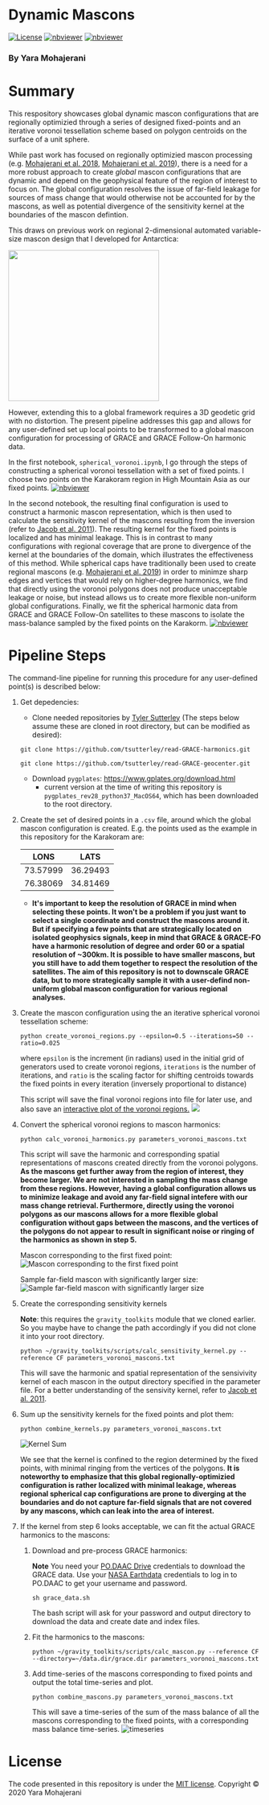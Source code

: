 Dynamic Mascons
====================

[![License](https://img.shields.io/badge/license-MIT-green.svg)](https://github.com/yaramohajerani/FrontLearning/blob/master/LICENSE)
[![nbviewer](https://raw.githubusercontent.com/jupyter/design/master/logos/Badges/nbviewer_badge.svg)](https://nbviewer.jupyter.org/github/yaramohajerani/dynamic_mascons/blob/main/spherical_voronoi.ipynb)
[![nbviewer](https://raw.githubusercontent.com/jupyter/design/master/logos/Badges/nbviewer_badge.svg)](https://nbviewer.jupyter.org/github/yaramohajerani/dynamic_mascons/blob/main/voronoi_to_mascon.ipynb)

### By Yara Mohajerani

# Summary 

This respository showcases global dynamic mascon configurations that are regionally optimizied through a series of designed fixed-points and an iterative voronoi tessellation scheme based on polygon centroids on the surface of a unit sphere. 

While past work has focused on regionally optimizied mascon processing (e.g. [Mohajerani et al. 2018](https://doi.org/10.1029/2018GL078173), [Mohajerani et al. 2019](https://doi.org/10.1029/2019GL084665)), there is a need for a more robust approach to create *global* mascon configurations that are dynamic and depend on the geophysical feature of the region of interest to focus on. The global configuration resolves the issue of far-field leakage for sources of mass change that would otherwise not be accounted for by the mascons, as well as potential divergence of the sensitivity kernel at the boundaries of the mascon defintion.

This draws on previous work on regional 2-dimensional automated variable-size mascon design that I developed for Antarctica:

<img src="./imgs/sample_antarctica.gif" width="300"/>

However, extending this to a global framework requires a 3D geodetic grid with no distortion. The present pipeline addresses this gap and allows for any user-defined set up local points to be transformed to a global mascon configuration for processing of GRACE and GRACE Follow-On harmonic data.

In the first notebook, `spherical_voronoi.ipynb`, I go through the steps of constructing a spherical voronoi tessellation with a set of fixed points. I choose two points on the Karakoram region in High Mountain Asia as our fixed points. 
[![nbviewer](https://raw.githubusercontent.com/jupyter/design/master/logos/Badges/nbviewer_badge.svg)](https://nbviewer.jupyter.org/github/yaramohajerani/dynamic_mascons/blob/main/spherical_voronoi.ipynb)

In the second notebook, the resulting final configuration is used to construct a harmonic mascon representation, which is then used to calculate the sensitivity kernel of the mascons resulting from the inversion (refer to [Jacob et al. 2011](http://doi.org/10.1007/s00190-011-0522-7)). The resulting kernel for the fixed points is localized and has minimal leakage. This is in contrast to many configurations with regional coverage that are prone to divergence of the kernel at the boundaries of the domain, which illustrates the effectiveness of this method. While spherical caps have traditionally been used to create regional mascons (e.g. [Mohajerani et al. 2019](https://doi.org/10.1029/2019GL084665)) in order to minimze sharp edges and vertices that would rely on higher-degree harmonics, we find that directly using the voronoi polygons does not produce unacceptable leakage or noise, but instead allows us to create more flexible non-uniform global configurations. Finally, we fit the spherical harmonic data from GRACE and GRACE Follow-On satellites to these mascons to isolate the mass-balance sampled by the fixed points on the Karakorm.
[![nbviewer](https://raw.githubusercontent.com/jupyter/design/master/logos/Badges/nbviewer_badge.svg)](https://nbviewer.jupyter.org/github/yaramohajerani/dynamic_mascons/blob/main/voronoi_to_mascon.ipynb)

# Pipeline Steps
The command-line pipeline for running this procedure for any user-defined point(s) is described below:

1. Get depedencies:
   * Clone needed repositories by [Tyler Sutterley](https://github.com/tsutterley) (The steps below assume these are cloned in root directory, but can be modified as desired):
    ```
    git clone https://github.com/tsutterley/read-GRACE-harmonics.git

    git clone https://github.com/tsutterley/read-GRACE-geocenter.git
    ```
   * Download `pygplates`: https://www.gplates.org/download.html
     * current version at the time of writing this repository is `pygplates_rev28_python37_MacOS64`, which has been downloaded to the root directory.  
2. Create the set of desired points in a `.csv` file, around which the global mascon configuration is created. E.g. the points used as the example in this repository for the Karakoram are:

    |LONS    | LATS    |
    |:------:|:-------:|
    |73.57999|36.29493 |
    |76.38069|34.81469 |
    * **It's important to keep the resolution of GRACE in mind when selecting these points. It won't be a problem if you just want to select a single coordinate and construct the mascons around it. But if specifying a few points that are strategically located on isolated geophysics signals, keep in mind that GRACE & GRACE-FO have a harmonic resolution of degree and order 60 or a spatial resolution of ~300km. It is possible to have smaller mascons, but you still have to add them together to respect the resolution of the satellites. The aim of this repository is not to downscale GRACE data, but to more strategically sample it with a user-defind non-uniform global mascon configuration for various regional analyses.**
3. Create the mascon configuration using the an iterative spherical voronoi tessellation scheme:
    ```
	python create_voronoi_regions.py --epsilon=0.5 --iterations=50 --ratio=0.025
	```
	where `epsilon` is the increment (in radians) used in the initial grid of generators used to create voronoi regions, `iterations` is the number of iterations, and `ratio` is the scaling factor for shifting centroids towards the fixed points in every iteration (inversely proportional to distance)

	This script will save the final voronoi regions into file for later use, and also save an [interactive plot of the voronoi regions.](./imgs/spherical_voronoi_regions.html)
	![](./imgs/voronoi_regions.png)
4. Convert the spherical voronoi regions to mascon harmonics:
    ```
	python calc_voronoi_harmonics.py parameters_voronoi_mascons.txt
	```

	This script will save the harmonic and corresponding spatial representations of mascons created directly from the voronoi polygons. **As the mascons get further away from the region of interest, they become larger. We are not interested in sampling the mass change from these regions. However, having a global configuration allows us to minimize leakage and avoid any far-field signal intefere with our mass change retrieval. Furthermore, directly using the voronoi polygons as our mascons allows for a more flexible global configuration without gaps between the mascons, and the vertices of the polygons do not appear to result in significant noise or ringing of the harmonics as shown in step 5.**

	Mascon corresponding to the first fixed point:
	![Mascon corresponding to the first fixed point](./imgs/harmonics_0.png)

    Sample far-field mascon with significantly larger size:
	![Sample far-field mascon with significantly larger size](./imgs/harmonics_37.png)
5. Create the corresponding sensitivity kernels

   **Note**: this requires the `gravity_toolkits` module that we cloned earlier. So you maybe have to change the path accordingly if you did not clone it into your root directory.
   ```
   python ~/gravity_toolkits/scripts/calc_sensitivity_kernel.py --reference CF parameters_voronoi_mascons.txt
   ```

   This will save the harmonic and spatial representation of the sensivivity kernel of each mascon in the output directory specified in the parameter file. For a better understanding of the sensivity kernel, refer to [Jacob et al. 2011](http://doi.org/10.1007/s00190-011-0522-7).
6. Sum up the sensitivity kernels for the fixed points and plot them:
   ```
   python combine_kernels.py parameters_voronoi_mascons.txt
   ```
   ![Kernel Sum](./imgs/kernel_sum.png)

   We see that the kernel is confined to the region determined by the fixed points, with minimal ringing from the vertices of the polygons. **It is noteworthy to emphasize that this global regionally-optimizied configuration is rather localized with minimal leakage, whereas regional spherical cap configurations are prone to diverging at the boundaries and do not capture far-field signals that are not covered by any mascons, which can leak into the area of interest.**
7. If the kernel from step 6 looks acceptable, we can fit the actual GRACE harmonics to the mascons:
   1. Download and pre-process GRACE harmonics:

      **Note** You need your [PO.DAAC Drive](https://podaac-tools.jpl.nasa.gov/drive/) credentials to download the GRACE data. Use your [NASA Earthdata](https://urs.earthdata.nasa.gov) credentials  to log in to PO.DAAC to get your username and password.
      ```
	  sh grace_data.sh
	  ```
	  The bash script will ask for your password and output directory to download the data and create date and index files.
   2. Fit the harmonics to the mascons:
	  ```
	  python ~/gravity_toolkits/scripts/calc_mascon.py --reference CF --directory=~/data.dir/grace.dir parameters_voronoi_mascons.txt
	  ```
   3. Add time-series of the mascons corresponding to fixed points and output the total time-series and plot.
      ```
	  python combine_mascons.py parameters_voronoi_mascons.txt
	  ```
	  This will save a time-series of the sum of the mass balance of all the mascons corresponding to the fixed points, with a corresponding mass balance time-series.
	  ![timeseries](./imgs/timeseries.png)

# License
The code presented in this repository is under the [MIT license](./LICENSE).
Copyright &copy; 2020 Yara Mohajerani